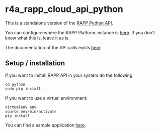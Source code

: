 # r4a_rapp_cloud_api_python

This is a standalone version of the [RAPP Python API](https://github.com/rapp-project/rapp-api/tree/master/python).

You can configure where the RAPP Platform instance is [here](https://github.com/robotics-4-all/r4a_RAPP_cloud_api_python/blob/master/python/RappCloud/config). If you don't know what this is, leave it as is.

The documentation of the API calls exists [here](https://github.com/robotics-4-all/r4a_RAPP_cloud_api_python/tree/master/python/RappCloud).

## Setup / installation

If you want to install RAPP API in your system do the following:
```
cd python
sudo pip install .
```

If you want to use a virtual environment:
```
virtualenv env
source env/bin/activate
pip install .
```

You can find a sample application [here](https://github.com/robotics-4-all/r4a_RAPP_cloud_api_python/blob/master/examples/app.py).
